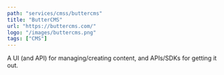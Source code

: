 ```yaml
---
path: "services/cmss/buttercms"
title: "ButterCMS"
url: "https://buttercms.com/"
logo: "/images/buttercms.png"
tags: ["CMS"]
---
```


A UI (and API) for managing/creating content, and APIs/SDKs for getting it out.
